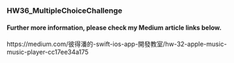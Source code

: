 <h3> HW36_MultipleChoiceChallenge </h3>
<h4> Further more information, please check my Medium article links below.</h4>
https://medium.com/彼得潘的-swift-ios-app-開發教室/hw-32-apple-music-music-player-cc17ee34a175
